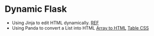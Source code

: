 # Dynamic Flask

* Using Jinja to edit HTML dynamically.
[REF](https://medium.com/@mikaelagurney/add-dynamic-components-to-your-html-templates-using-form-s-flask-and-jinja-59b4169ec3e1)
* Using Panda to convert a List into HTML [Array to HTML](https://stackoverflow.com/questions/19622407/2d-numpy-array-to-html-table) [Table CSS](https://www.w3schools.com/css/css_table.asp) 
